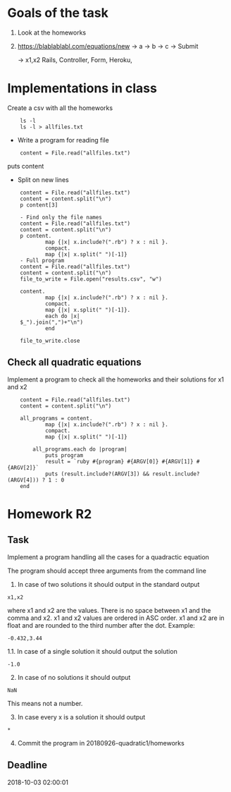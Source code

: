 # Goals of the task
1. Look at the homeworks
2. https://blablablabl.com/equations/new
	-> a
	-> b
	-> c
	-> Submit

	-> x1,x2
Rails, Controller, Form, Heroku, 


# Implementations in class
Create a csv with all the homeworks

````
    ls -l
    ls -l > allfiles.txt
````

- Write a program for reading file
````
    content = File.read("allfiles.txt")
````

puts content

- Split on new lines

```
    content = File.read("allfiles.txt")
    content = content.split("\n")
    p content[3]

    - Find only the file names
    content = File.read("allfiles.txt")
    content = content.split("\n")
    p content.
            map {|x| x.include?(".rb") ? x : nil }.
            compact.
            map {|x| x.split(" ")[-1]}
    - Full program
    content = File.read("allfiles.txt")
    content = content.split("\n")
    file_to_write = File.open("results.csv", "w")

    content.
            map {|x| x.include?(".rb") ? x : nil }.
            compact.
            map {|x| x.split(" ")[-1]}.
            each do |x|
    $_").join(",")+"\n")
            end

    file_to_write.close
```

## Check all quadratic equations

Implement a program to check all the homeworks and their solutions for x1 and x2

````
    content = File.read("allfiles.txt")
    content = content.split("\n")

    all_programs = content.
            map {|x| x.include?(".rb") ? x : nil }.
            compact.
            map {|x| x.split(" ")[-1]}

        all_programs.each do |program|
            puts program
            result = `ruby #{program} #{ARGV[0]} #{ARGV[1]} #{ARGV[2]}`
            puts (result.include?(ARGV[3]) && result.include?(ARGV[4])) ? 1 : 0
    end
````

# Homework R2
## Task
Implement a program handling all the cases for a quadractic equation

The program should accept three arguments from the command line
1. In case of two solutions it should output in the standard output

```
x1,x2
```

where x1 and x2 are the values. There is no space between x1 and the comma and x2. x1 and x2 values are ordered in ASC order. x1 and x2 are in float and are rounded to the third number after the dot. Example:

```
-0.432,3.44
```

1.1. In case of a single solution it should output the solution

```
-1.0
```

2. In case of no solutions it should output

```    
NaN
```


This means not a number. 

3. In case every x is a solution it should output

````
*
````

4. Commit the program in 
20180926-quadratic1/homeworks

## Deadline
2018-10-03 02:00:01